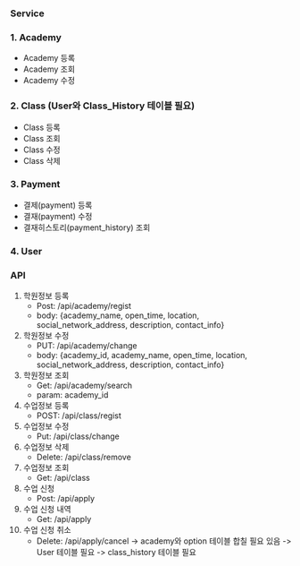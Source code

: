### Service

### 1. Academy
- Academy 등록
- Academy 조회
- Academy 수정

### 2. Class (User와 Class_History 테이블 필요)
- Class 등록 
- Class 조회
- Class 수정
- Class 삭제

### 3. Payment
- 결제(payment) 등록
- 결재(payment) 수정
- 결재히스토리(payment_history) 조회

### 4. User


### API 
1. 학원정보 등록
   - Post: /api/academy/regist
   - body: {academy_name, open_time, location, social_network_address, description, contact_info}
2. 학원정보 수정
    - PUT: /api/academy/change
    - body: {academy_id, academy_name, open_time, location, social_network_address, description, contact_info}
3. 학원정보 조회
   - Get: /api/academy/search
   - param: academy_id
4. 수업정보 등록
   - POST: /api/class/regist
5. 수업정보 수정
   - Put: /api/class/change
6. 수업정보 삭제
   - Delete: /api/class/remove
7. 수업정보 조회
   - Get: /api/class
8. 수업 신청
   - Post: /api/apply
8. 수업 신청 내역
   - Get: /api/apply
9. 수업 신청 취소
   - Delete: /api/apply/cancel
-> academy와 option 테이블 합칠 필요 있음
-> User 테이블 필요
-> class_history 테이블 필요